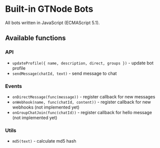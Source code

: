 # Built-in GTNode Bots
All bots written in JavaScript (ECMAScript 5.1).

## Available functions

### API
- `updateProfile({ name, description, direct, groups })` - update bot profile
- `sendMessage(chatId, text)` - send message to chat

### Events
- `onDirectMessage(func(message))` - register callback for new messages
- `onWebhook(name, func(chatId, content))` - register callback for new webhooks (not implemented yet)
- `onGroupChatJoin(func(chatId))` - register callback for hello message (not implemented yet)

### Utils
- `md5(text)` - calculate md5 hash
